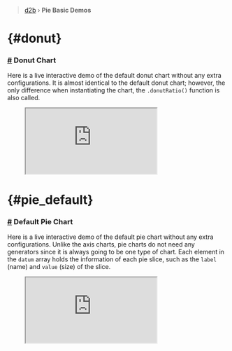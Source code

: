 > [d2b](../README.md) › **Pie Basic Demos**

# {#donut}
### [#](#donut) Donut Chart
Here is a live interactive demo of the default donut chart without any extra configurations. It is almost identical to the default donut chart; however, the only difference when instantiating the chart, the `.donutRatio()` function is also called. 
<figure class="pie_default_donut">
    <iframe 
        src="https://codesandbox.io/embed/github/d2bjs/demos/tree/master/charts/pie/default-donut?runonclick=1&codemirror=1&module=/index.js&view=preview"
    ></iframe>
</figure>

# {#pie_default}
### [#](#pie_default) Default Pie Chart
Here is a live interactive demo of the default pie chart without any extra configurations. Unlike the axis charts, pie charts do not need any generators since it is always going to be one type of chart. Each element in the `datum` array holds the information of each pie slice, such as the `label` (name) and `value` (size) of the slice.
<figure class="pie_default">
    <iframe 
    src="https://codesandbox.io/embed/github/d2bjs/demos/tree/master/charts/pie/default?runonclick=1&codemirror=1&module=/index.js&view=preview" 
    ></iframe>
</figure>
